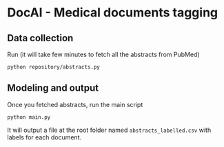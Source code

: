 # DocAI - Medical documents tagging


## Data collection

Run (it will take few minutes to fetch all the abstracts from PubMed)
```{bash}
python repository/abstracts.py
```

## Modeling and output

Once you fetched abstracts, run the main script

```{bash}
python main.py
```

It will output a file at the root folder named `abstracts_labelled.csv` with labels for each document.





